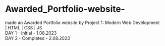 # Awarded_Portfolio-website-
made an Awarded Portfolio website by  Project 1: Modern Web Development | HTML | CSS | JS 
<br>
DAY 1 - Initial - 1.08.2023
<br>
DAY 2 - Completed - 2.08.2023
